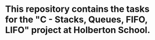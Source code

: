# This repository contains the tasks for the "C - Stacks, Queues, FIFO, LIFO" project at Holberton School.
